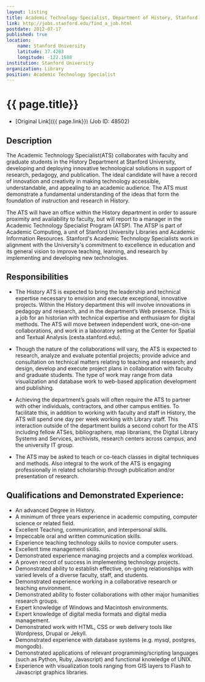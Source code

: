 ```yaml
---
layout: listing
title: Academic Technology Specialist, Department of History, Stanford University Libraries
link: http://jobs.stanford.edu/find_a_job.html
postdate: 2012-07-17
published: true
location:
	name: Stanford University
	latitude: 37.4283
	longitude: -122.1688
institution: Stanford University
organization: Library
position: Academic Technology Specialist
---
```



# {{ page.title}}

* [Original Link]({{ page.link}}) (Job ID: 48502)


## Description

The Academic Technology Specialist(ATS) collaborates with faculty and graduate students in the History Department at Stanford University, developing and deploying innovative technological solutions in support of research, pedagogy, and publication. The ideal candidate will have a record of innovation and creativity in making technology accessible, understandable, and appealing to an academic audience. The ATS must demonstrate a fundamental understanding of the ideas that form the foundation of instruction and research in History.

The ATS will have an office within the History department in order to assure proximity and availability to faculty, but will report to a manager in the Academic Technology Specialist Program (ATSP). The ATSP is part of Academic Computing, a unit of Stanford University Libraries and Academic Information Resources. Stanford's Academic Technology Specialists work in alignment with the University's commitment to excellence in education and its general vision to improve teaching, learning, and research by implementing and developing new technologies.

## Responsibilities

*	The History ATS is expected to bring the leadership and technical expertise necessary to envision and execute exceptional, innovative projects. Within the History department this will involve innovations in pedagogy and research, and in the department’s Web presence. This is a job for an historian with technical expertise and enthusiasm for digital methods. The ATS will move between independent work, one-on-one collaborations, and work in a laboratory setting at the Center for Spatial and Textual Analysis (cesta.stanford.edu).

*	Though the nature of the collaborations will vary, the ATS is expected to research, analyze and evaluate potential projects; provide advice and consultation on technical matters relating to teaching and research; and design, develop and execute project plans in collaboration with faculty and graduate students. The type of work may range from data visualization and database work to web-based application development and publishing. 

*	Achieving the department’s goals will often require the ATS to partner with other individuals, contractors, and other campus entities. To facilitate this, in addition to working with faculty and staff in History, the ATS will spend one day per week working with Library staff. This interaction outside of the department builds a second cohort for the ATS including fellow ATSes, bibliographers, map librarians, the Digital Library Systems and Services, archivists, research centers across campus, and the university IT group. 

*	The ATS may be asked to teach or co-teach classes in digital techniques and methods. Also integral to the work of the ATS is engaging professionally in related scholarship through publication and/or presentation of research.

## Qualifications and Demonstrated Experience:

*	An advanced Degree in History.
*	A minimum of three years experience in academic computing, computer science or related field.
*	Excellent Teaching, communication, and interpersonal skills.
*	Impeccable oral and written communication skills.
*	Experience teaching technology skills to novice computer users.
*	Excellent time management skills.
*	Demonstrated experience managing projects and a complex workload.
*	A proven record of success in implementing technology projects.
*	Demonstrated ability to establish effective, on-going relationships with varied levels of a diverse faculty, staff, and students.
*	Demonstrated experience working in a collaborative research or teaching environment.
*	Demonstrated ability to foster collaborations with other major humanities research groups.
*	Expert knowledge of Windows and Macintosh environments.
*	Expert knowledge of digital media formats and digital media management.
*	Demonstrated work with HTML, CSS or web delivery tools like Wordpress, Drupal or Jekyll.
*	Demonstrated experience with database systems (e.g. mysql, postgres, mongodb).
*	Demonstrated applications of relevant programming/scripting languages (such as Python, Ruby, Javascript) and functional knowledge of UNIX.
*	Experience with visualization tools ranging from GIS layers to Flash to Javascript graphics libraries.